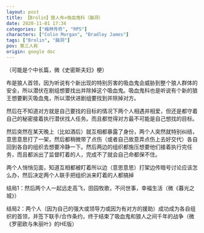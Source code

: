 ```yaml
---
layout: post
title: 【Brolin】狼人布×吸血鬼科（脑洞）
date: 2020-11-01 17:34
categories: ["梅林传奇", "RPS"]
characters: ["Colin Morgan", "Bradley James"]
tags: ["Brolin", "脑洞"]
pov: 第三人称
origin: google doc
---
```


（可能是个中长篇，微《史密斯夫妇》梗）

布是狼人首领，因为听说有个新出现的特别厉害的吸血鬼会威胁到整个狼人群体的安全，所以潜伏在剧组想要找出并除掉这个吸血鬼。吸血鬼科也是听说有个新的狼王想要剿灭吸血鬼，所以潜伏进剧组要找到并除掉对方。

然后在不知道对方就是自己要找的目标的情况下两个人相遇并相爱，但还是都守着自己的秘密接着执行潜伏找人任务。而且都觉得对方最不可能是自己想找的目标。

然后突然在某天晚上（比如酒后）就互相都暴露了身份，两个人突然就特别纠结，意思意思打了一架，然后都稍微带了点伤（或者自己故意弄点伤上去好交代）各自回到各自的组织去想要冷静一下。然后两边的组织都施压想要他们接着执行完任务，而且都派出了监督盯着的人，完成不了就会自己命都保不住。

两个人悄悄见面，知道互相都被盯着所以边（意思意思）打架边传暗号讨论应该怎么办，然后决定两个人联手把组织派来盯着的人都搞掉

结局1：然后两个人一起远走高飞，田园牧歌，不问世事，幸福生活（微《暮光之城》）

结局2：两个人（因为自己的强大或领导力或因为有对方的援助）成功成为各自组织的首领，并签下联手/合作条约，终于结束了吸血鬼和狼人之间千年的战争（微《罗密欧与朱丽叶》的HE版）
